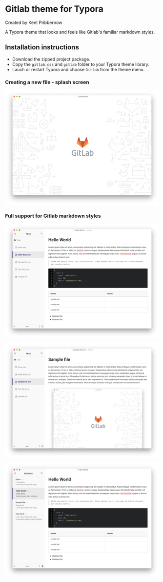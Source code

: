 # Gitlab theme for Typora
Created by Kent Pribbernow

A Typora theme that looks and feels like Gitlab's familiar markdown styles. 

## Installation instructions
* Download the zipped project package.
* Copy the `gitlab.css` and `gitlab` folder to your Typora theme library.
* Lauch or restart Typora and choose `Gitlab` from the theme menu.

### Creating a new file - splash screen
![Blank documemnt](demo/Screen%20Shot%202020-02-07%20at%209.06.14%20PM.png)

### Full support for Gitlab markdown styles
![Gitlab markdown](demo/Screen%20Shot%202020-02-07%20at%209.10.25%20PM.png)

![Image handling](demo/Screen%20Shot%202020-02-08%20at%209.39.33%20AM.png)

![Image handling](demo/Screen%20Shot%202020-02-07%20at%209.05.17%20PM.png)




